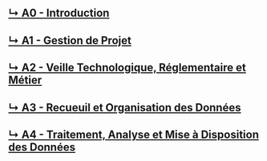 ## [↳ A0 - Introduction](A0_Introduction/README.MD)
## [↳ A1 - Gestion de Projet](A1_Gestion-de-Projet/README.MD)
## [↳ A2 - Veille Technologique, Réglementaire et Métier](A2_Veille-Technologique-R%C3%A9glementaire-et-M%C3%A9tier/README.MD)
## [↳ A3 - Recueuil et Organisation des Données](A3_Recueuil-et-Organisation-des-Donn%C3%A9es/README.MD)
## [↳ A4 - Traitement, Analyse et Mise à Disposition des Données](A4_Traitement-Analyse-et-Mise-%C3%A0-Disposition-des-Donn%C3%A9es/README.MD)
